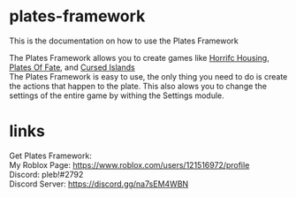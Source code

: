# plates-framework
This is the documentation on how to use the Plates Framework

The Plates Framework allows you to create games like [Horrifc Housing](https://www.roblox.com/games/263761432/UPDATE-Horrific-Housing), [Plates Of Fate](https://www.roblox.com/games/4783966408/Plates-of-Fate-Remastered), and [Cursed Islands](https://www.roblox.com/games/990566015/Cursed-Islands) \
The Plates Framework is easy to use, the only thing you need to do is create the actions that happen to the plate. This also alows you to change the settings of the entire game by withing the Settings module.

# links
Get Plates Framework: \
My Roblox Page: https://www.roblox.com/users/121516972/profile \
Discord: pleb!#2792 \
Discord Server: https://discord.gg/na7sEM4WBN
